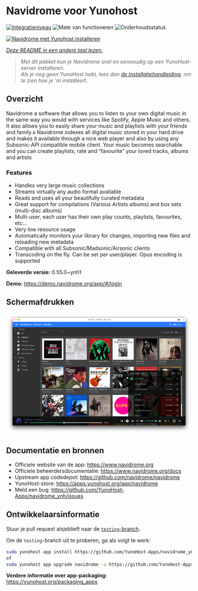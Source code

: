 <!--
NB: Deze README is automatisch gegenereerd door <https://github.com/YunoHost/apps/tree/master/tools/readme_generator>
Hij mag NIET handmatig aangepast worden.
-->

# Navidrome voor Yunohost

[![Integratieniveau](https://apps.yunohost.org/badge/integration/navidrome)](https://ci-apps.yunohost.org/ci/apps/navidrome/)
![Mate van functioneren](https://apps.yunohost.org/badge/state/navidrome)
![Onderhoudsstatus](https://apps.yunohost.org/badge/maintained/navidrome)

[![Navidrome met Yunohost installeren](https://install-app.yunohost.org/install-with-yunohost.svg)](https://install-app.yunohost.org/?app=navidrome)

*[Deze README in een andere taal lezen.](./ALL_README.md)*

> *Met dit pakket kun je Navidrome snel en eenvoudig op een YunoHost-server installeren.*  
> *Als je nog geen YunoHost hebt, lees dan [de installatiehandleiding](https://yunohost.org/install), om te zien hoe je 'm installeert.*

## Overzicht

Navidrome a software that allows you to listen to your own digital music in the same way you would with services like Spotify, Apple Music and others. It also allows you to easily share your music and playlists with your friends and family.s
Navidrome indexes all digital music stored in your hard drive and makes it available through a nice web player and also by using any Subsonic-API compatible mobile client. Your music becomes searchable and you can create playlists, rate and “favourite” your loved tracks, albums and artists

### Features

- Handles very large music collections
- Streams virtually any audio format available
- Reads and uses all your beautifully curated metadata
- Great support for compilations (Various Artists albums) and box sets (multi-disc albums)
- Multi-user, each user has their own play counts, playlists, favourites, etc...
- Very low resource usage
- Automatically monitors your library for changes, importing new files and reloading new metadata
- Compatible with all Subsonic/Madsonic/Airsonic clients
- Transcoding on the fly. Can be set per user/player. Opus encoding is supported


**Geleverde versie:** 0.55.0~ynh1

**Demo:** <https://demo.navidrome.org/app/#/login>

## Schermafdrukken

![Schermafdrukken van Navidrome](./doc/screenshots/ss-desktop-player.png)

## Documentatie en bronnen

- Officiele website van de app: <https://www.navidrome.org>
- Officiele beheerdersdocumentatie: <https://www.navidrome.org/docs>
- Upstream app codedepot: <https://github.com/navidrome/navidrome>
- YunoHost-store: <https://apps.yunohost.org/app/navidrome>
- Meld een bug: <https://github.com/YunoHost-Apps/navidrome_ynh/issues>

## Ontwikkelaarsinformatie

Stuur je pull request alsjeblieft naar de [`testing`-branch](https://github.com/YunoHost-Apps/navidrome_ynh/tree/testing).

Om de `testing`-branch uit te proberen, ga als volgt te werk:

```bash
sudo yunohost app install https://github.com/YunoHost-Apps/navidrome_ynh/tree/testing --debug
of
sudo yunohost app upgrade navidrome -u https://github.com/YunoHost-Apps/navidrome_ynh/tree/testing --debug
```

**Verdere informatie over app-packaging:** <https://yunohost.org/packaging_apps>
